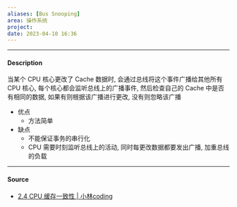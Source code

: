 ```yaml
---
aliases: [Bus Snooping]
area: 操作系统
project: 
date: 2023-04-10 16:36
---
```

---
#### Description
当某个 CPU 核心更改了 Cache 数据时, 会通过总线将这个事件广播给其他所有 CPU 核心, 每个核心都会监听总线上的广播事件, 然后检查自己的 Cache 中是否有相同的数据, 如果有则根据该广播进行更改, 没有则忽略该广播
- 优点
    - 方法简单
- 缺点
    - 不能保证事务的串行化
    - CPU 需要时刻监听总线上的活动, 同时每更改数据都要发出广播, 加重总线的负载
---
#### Source
- [2.4 CPU 缓存一致性 | 小林coding](https://xiaolincoding.com/os/1_hardware/cpu_mesi.html)